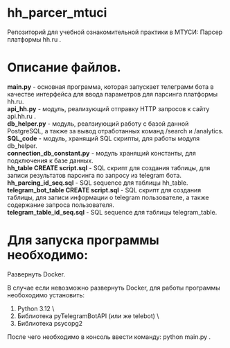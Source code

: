 # hh_parcer_mtuci
Репозиторий для учебной ознакомительной практики в МТУСИ: Парсер платформы hh.ru .

# Описание файлов.
**main.py** - основная программа, которая запускает телеграмм бота в качестве интерфейса для ввода параметров для парсинга платформы hh.ru. \
**api_hh.py** - модуль, реализующий отправку HTTP запросов к сайту api.hh.ru . \
**db_helper.py** - модуль, реалзиующий работу с базой данной PostgreSQL, а также за вывод отработанных команд /search и /analytics. \
**SQL_code** - модуль, хранящий SQL скрипты, для работы модуля db_helper. \
**connection_db_constant.py** - модуль хранящий константы, для подключения к базе данных. \
**hh_table CREATE script.sql** - SQL скрипт для создания таблицы, для записи результатов парсинга по запросу из telegram бота. \
**hh_parcing_id_seq.sql** - SQL sequence для таблицы hh_table. \
**telegram_bot_table CREATE script.sql** - SQL скрипт для создания таблицы, для записи информации о telegram пользователе, а также содержание запроса пользователя. \
**telegram_table_id_seq.sql** - SQL sequence для таблицы telegram_table. 
# Для запуска программы необходимо:
Развернуть Docker.

В случае если невозможно развернуть Docker, для работы программы необоходимо установить:

1) Python 3.12 \
2) Библиотека pyTelegramBotAPI (или же telebot) \
3) Библиотека psycopg2 

После чего необходимо в консоль ввести команду: python main.py .


